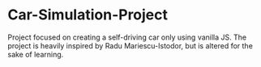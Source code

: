 # Car-Simulation-Project
Project focused on creating a self-driving car only using vanilla JS.
The project is heavily inspired by Radu Mariescu-Istodor, but is altered for the sake of learning.
